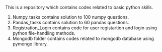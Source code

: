 This is a repository which contains codes related to basic python skills.

1. Numpy_tasks contains solution to 100 numpy questions.
2. Pandas_tasks contains solution to 60 pandas questions.
3. Registration_Login contains code for user registartion and login using python file-handling methods.
4. Mongodb folder contains codes related to mongodb database using pymongo library. 
